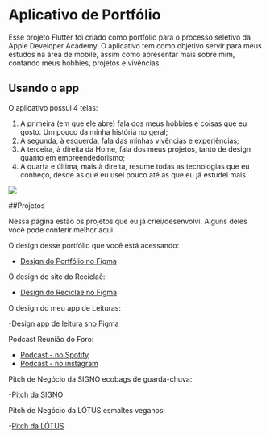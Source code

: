 # Aplicativo de Portfólio

Esse projeto Flutter foi criado como portfólio para o processo seletivo da Apple Developer Academy.
O aplicativo tem como objetivo servir para meus estudos na área de mobile, assim como apresentar mais sobre mim, contando meus hobbies, projetos e vivências.

## Usando o app

O aplicativo possui 4 telas:
1. A primeira (em que ele abre) fala dos meus hobbies e coisas que eu gosto. Um pouco da minha história no geral;
2. A segunda, à esquerda, fala das minhas vivências e experiências;
3. A terceira, à direita da Home, fala dos meus projetos, tanto de design quanto em empreendedorismo;
4. A quarta e última, mais à direita, resume todas as tecnologias que eu conheço, desde as que eu usei pouco até as que eu já estudei mais.

![](https://media.giphy.com/media/OfqOiAGUKRlpy1kryd/giphy.gif)


##Projetos

Nessa página estão os projetos que eu já criei/desenvolvi. Alguns deles você pode conferir melhor aqui:

O design desse portfólio que você está acessando:

- [Design do Portfólio no Figma](https://www.figma.com/file/1HeVMZ5vUXwE3bVdhJAELN/curriculum?node-id=0%3A1)

O design do site do Reciclaê:

- [Design do Reciclaê no Figma](https://www.figma.com/file/RTLl5KNdHdwEoekPzMKTHQ/reciclaecwb?node-id=0%3A1)

O design do meu app de Leituras:

-[Design app de leitura sno Figma](https://www.figma.com/file/206fCOYcFl8gwH9r6hEkMq/Bokks)

Podcast Reunião do Foro:

- [Podcast - no Spotify](https://open.spotify.com/show/5IZKTJ6cqBTCSSIWz7atFj?si=1f0ac75b982f4b58)
- [Podcast - no instagram](https://www.instagram.com/reuniaodoforo/)

Pitch de Negócio da SIGNO ecobags de guarda-chuva:

-[Pitch da SIGNO](https://docs.google.com/presentation/d/1XlOBaG-s1wl5apQBSN_aDbe4Dtod_860Wq3AiYZMMWo/edit?usp=sharing)

Pitch de Negócio da LÓTUS esmaltes veganos:

-[Pitch da LÓTUS](https://docs.google.com/presentation/d/1mz8Cu9RpgtoF7WITDc89yVrUbPBasVLqW99dRCfIiW0/edit?usp=sharing)

